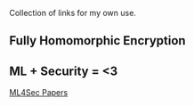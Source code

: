 Collection of links for my own use.

## Fully Homomorphic Encryption

## ML + Security = <3
[ML4Sec Papers](https://github.com/strongcourage/ML4Sec-papers)

